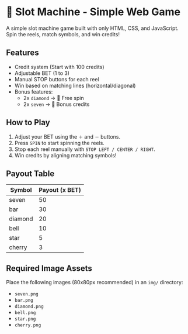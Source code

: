 # 🎰 Slot Machine - Simple Web Game

A simple slot machine game built with only HTML, CSS, and JavaScript. Spin the reels, match symbols, and win credits!

## Features

- Credit system (Start with 100 credits)
- Adjustable BET (1 to 3)
- Manual STOP buttons for each reel
- Win based on matching lines (horizontal/diagonal)
- Bonus features:
  - 2x `diamond` → 💎 Free spin
  - 2x `seven` → 🎁 Bonus credits

## How to Play

1. Adjust your BET using the `＋` and `－` buttons.
2. Press `SPIN` to start spinning the reels.
3. Stop each reel manually with `STOP LEFT / CENTER / RIGHT`.
4. Win credits by aligning matching symbols!

## Payout Table

| Symbol     | Payout (x BET) |
|------------|----------------|
| seven      | 50             |
| bar        | 30             |
| diamond    | 20             |
| bell       | 10             |
| star       | 5              |
| cherry     | 3              |

## Required Image Assets

Place the following images (80x80px recommended) in an `img/` directory:

- `seven.png`
- `bar.png`
- `diamond.png`
- `bell.png`
- `star.png`
- `cherry.png`
